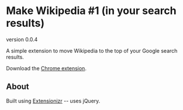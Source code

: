 # Make Wikipedia #1 (in your search results)
version 0.0.4

A simple extension to move Wikipedia to the top of your Google search results.

Download the [Chrome extension](https://chrome.google.com/webstore/detail/make-wikipedia-1-fix/bkhihbgghfihanjfbbbbggfckopmgaic).

## About

Built using [Extensionizr](http://extensionizr.com/) -- uses jQuery.
